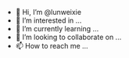 - 👋 Hi, I’m @lunweixie
- 👀 I’m interested in ...
- 🌱 I’m currently learning ...
- 💞️ I’m looking to collaborate on ...
- 📫 How to reach me ...

<!---
lunweixie/lunweixie is a ✨ special ✨ repository because its `README.md` (this file) appears on your GitHub profile.
You can click the Preview link to take a look at your changes.
--->
